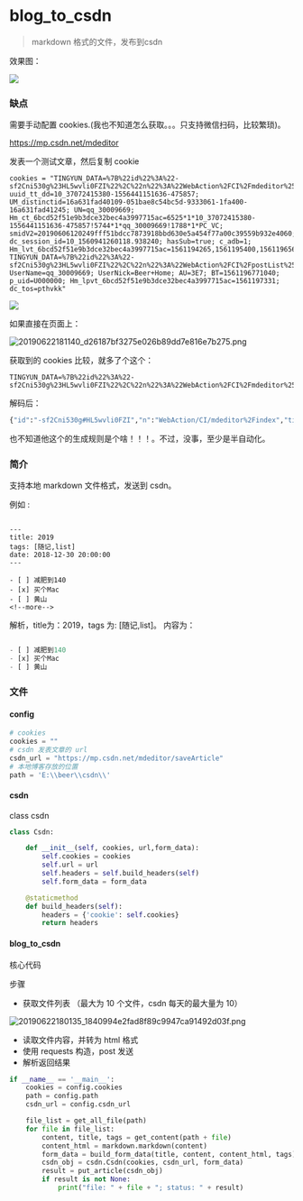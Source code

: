 # blog_to_csdn

> markdown 格式的文件，发布到csdn

效果图：

![](https://beer-1256523277.cos.ap-shanghai.myqcloud.com/20190623091626_8c31bfeeccf70c2b4152ba5a2a5dda27.png)

### 缺点

需要手动配置 cookies.(我也不知道怎么获取。。。只支持微信扫码，比较繁琐)。

https://mp.csdn.net/mdeditor

发表一个测试文章，然后复制 cookie

```
cookies = "TINGYUN_DATA=%7B%22id%22%3A%22-sf2Cni530g%23HL5wvli0FZI%22%2C%22n%22%3A%22WebAction%2FCI%2Fmdeditor%252Findex%22%2C%22tid%22%3A%22ac9b3a77a3edba%22%2C%22q%22%3A0%2C%22a%22%3A71%7D; uuid_tt_dd=10_37072415380-1556441151636-475857; UM_distinctid=16a631fad40109-051bae8c54bc5d-9333061-1fa400-16a631fad41245; UN=qq_30009669; Hm_ct_6bcd52f51e9b3dce32bec4a3997715ac=6525*1*10_37072415380-1556441151636-475857!5744*1*qq_30009669!1788*1*PC_VC; smidV2=20190606120249fff51bdcc7873918bbd630e5a454f77a00c39559b932e4060; dc_session_id=10_1560941260118.938240; hasSub=true; c_adb=1; Hm_lvt_6bcd52f51e9b3dce32bec4a3997715ac=1561194265,1561195400,1561196568,1561196575; TINGYUN_DATA=%7B%22id%22%3A%22-sf2Cni530g%23HL5wvli0FZI%22%2C%22n%22%3A%22WebAction%2FCI%2FpostList%252Flist%22%2C%22tid%22%3A%22aca7d112b0182e%22%2C%22q%22%3A0%2C%22a%22%3A65%7D; UserName=qq_30009669; UserNick=Beer+Home; AU=3E7; BT=1561196771040; p_uid=U000000; Hm_lpvt_6bcd52f51e9b3dce32bec4a3997715ac=1561197331; dc_tos=pthvkk"
```

![](https://beer-1256523277.cos.ap-shanghai.myqcloud.com/20190622180319_fefe56307a3d60f3d99fbadc866077a4.png)


如果直接在页面上：

![20190622181140_d26187bf3275e026b89dd7e816e7b275.png](https://beer-1256523277.cos.ap-shanghai.myqcloud.com/20190622181140_d26187bf3275e026b89dd7e816e7b275.png)

获取到的 cookies  比较，就多了个这个：

```
TINGYUN_DATA=%7B%22id%22%3A%22-sf2Cni530g%23HL5wvli0FZI%22%2C%22n%22%3A%22WebAction%2FCI%2Fmdeditor%252Findex%22%2C%22tid%22%3A%22ac9b3a77a3edba%22%2C%22q%22%3A0%2C%22a%22%3A71%7D
```

解码后：
```python
{"id":"-sf2Cni530g#HL5wvli0FZI","n":"WebAction/CI/mdeditor%2Findex","tid":"ac9b3a77a3edba","q":0,"a":71}
```

也不知道他这个的生成规则是个啥！！！。不过，没事，至少是半自动化。

### 简介

支持本地 markdown 文件格式，发送到 csdn。

例如 :
```

---
title: 2019
tags: [随记,list]
date: 2018-12-30 20:00:00
---

- [ ] 减肥到140
- [x] 买个Mac
- [ ] 黄山
<!--more-->
```
解析，title为：2019，tags 为: [随记,list]。
内容为：
```python

- [ ] 减肥到140
- [x] 买个Mac
- [ ] 黄山
```

### 文件
#### config

```python
# cookies
cookies = ""
# csdn 发表文章的 url
csdn_url = "https://mp.csdn.net/mdeditor/saveArticle"
# 本地博客存放的位置
path = 'E:\\beer\\csdn\\'
```

#### csdn

class csdn
````python
class Csdn:

    def __init__(self, cookies, url,form_data):
        self.cookies = cookies
        self.url = url
        self.headers = self.build_headers(self)
        self.form_data = form_data

    @staticmethod
    def build_headers(self):
        headers = {'cookie': self.cookies}
        return headers
````

#### blog_to_csdn 

核心代码

步骤

- 获取文件列表 （最大为 10 个文件，csdn 每天的最大量为 10）

![20190622180135_1840994e2fad8f89c9947ca91492d03f.png](https://beer-1256523277.cos.ap-shanghai.myqcloud.com/20190622180135_1840994e2fad8f89c9947ca91492d03f.png)

- 读取文件内容，并转为 html 格式
- 使用 requests 构造，post 发送
- 解析返回结果

```python
if __name__ == '__main__':
    cookies = config.cookies
    path = config.path
    csdn_url = config.csdn_url

    file_list = get_all_file(path)
    for file in file_list:
        content, title, tags = get_content(path + file)
        content_html = markdown.markdown(content)
        form_data = build_form_data(title, content, content_html, tags)
        csdn_obj = csdn.Csdn(cookies, csdn_url, form_data)
        result = put_article(csdn_obj)
        if result is not None:
            print("file: " + file + "; status: " + result)
```